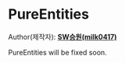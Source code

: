 # PureEntities
  
Author(제작자): **[SW승원(milk0417)](https://github.com/milk0417)**  

PureEntities will be fixed soon.

